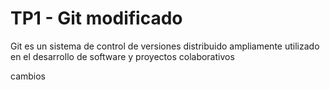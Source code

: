 # TP1 - Git modificado

Git es un sistema de control de versiones distribuido ampliamente utilizado en el desarrollo de software y proyectos colaborativos

cambios

